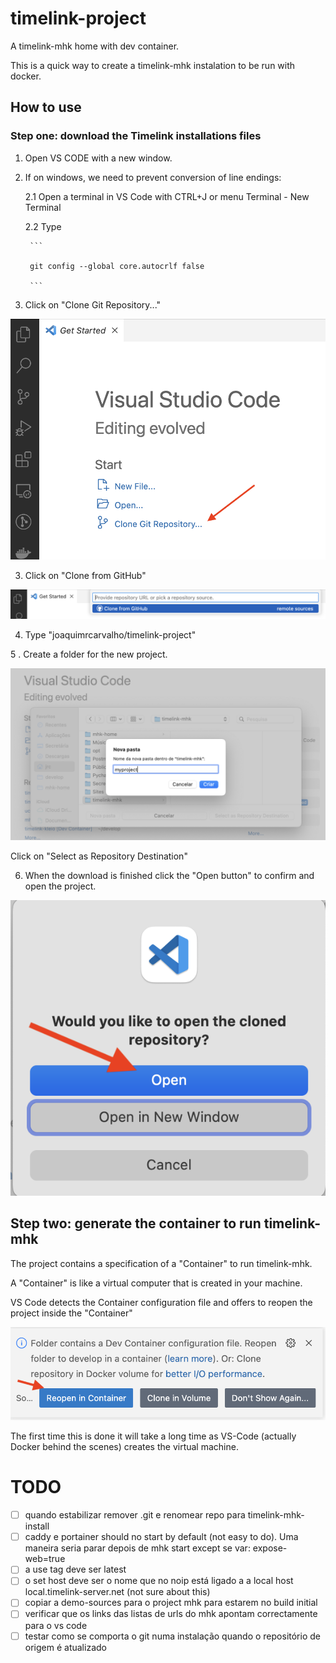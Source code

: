# timelink-project

 A timelink-mhk home with dev container. 

 This is a quick way to create a timelink-mhk instalation 
 to be run with docker.

## How to use

### Step one: download the Timelink installations files

1. Open VS CODE with a new window.
2. If on windows, we need to prevent conversion of line endings:

    2.1 Open a terminal in VS Code with CTRL+J or menu Terminal - New Terminal

    2.2 Type

        ```
        
        git config --global core.autocrlf false

        ```

3. Click on "Clone Git Repository..."

![Clone Git Repository...](img/vs-code-clone-git-project-1.png)

3. Click on "Clone from GitHub"

![](img/vs-code-clone-git-project-2.png)

4. Type "joaquimrcarvalho/timelink-project" 

5 . Create a folder for the new project.

![](img/vs-code-clone-git-project-3.png)

Click on "Select as Repository Destination"

6. When the download is finished click the 
"Open button" to confirm and open the project.

![](img/vs-code-clone-git-project-4.png)


## Step two: generate the container to run timelink-mhk

The project contains a specification of a
"Container" to run timelink-mhk.

A "Container" is like a virtual computer 
that is created in your machine.

VS Code detects the Container configuration file
and offers to reopen the project inside the "Container"

![Reopen project in container](img/vs-code-clone-git-project-5.png)

The first time this is done it will take 
a long time as VS-Code (actually Docker behind
the scenes) creates the virtual machine.


# TODO
- [ ] quando estabilizar remover .git e renomear repo para timelink-mhk-install
- [ ] caddy e portainer should no start by default (not easy to do). Uma maneira seria parar depois de mhk start except se var: expose-web=true
- [ ] a use tag deve ser latest
- [ ] o set host deve ser o nome que no noip está ligado a a local host local.timelink-server.net (not sure about this)
- [ ] copiar a demo-sources para o project mhk para estarem no build initial
- [ ] verificar que os links das listas de urls do mhk apontam correctamente para o vs code
- [ ] testar como se comporta o git numa instalação quando o repositório
de origem é atualizado
